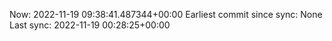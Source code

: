 Now: 2022-11-19 09:38:41.487344+00:00 Earliest commit since sync: None Last sync: 2022-11-19 00:28:25+00:00
